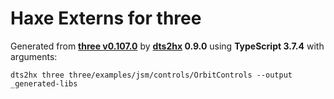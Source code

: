# Haxe Externs for three

Generated from **[three v0.107.0](https://threejs.org/)** by **[dts2hx](https://github.com/haxiomic/dts2hx) 0.9.0** using **TypeScript 3.7.4** with arguments:

	dts2hx three three/examples/jsm/controls/OrbitControls --output _generated-libs